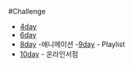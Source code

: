 #Challenge

- [4day](https://repl.it/@birdmoon/Day-Four-Blueprint)
- [6day](https://repl.it/@birdmoon/Day-Six-Blueprint#index.html)
- [8day](https://repl.it/@birdmoon/day-eight-blueprint#index.html) -애니메이션
-[9day](https://repl.it/@birdmoon/day-9-blueprint) - Playlist
- [10day](https://repl.it/@birdmoon/day-10-blueprint) - 온라인서점
